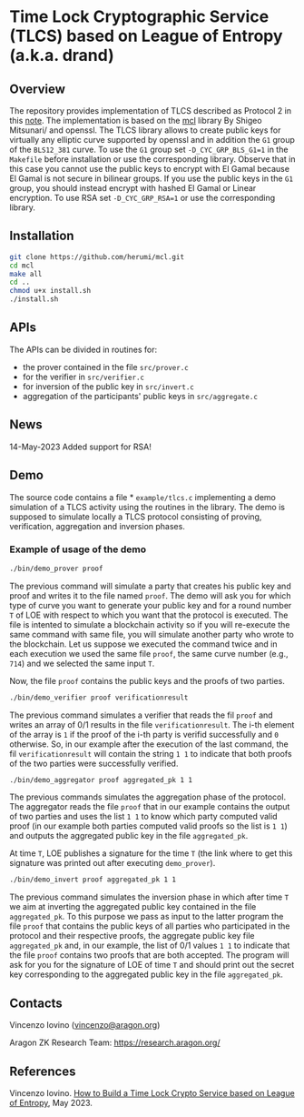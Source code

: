 # Time Lock Cryptographic Service (TLCS) based on League of Entropy (a.k.a. drand)
## Overview
The repository provides implementation of TLCS described as Protocol 2 in this [note](https://hackmd.io/WYp7A-jPQvK8xSB1pyH7hQ).
The implementation is based on the [mcl](https://github.com/herumi/mcl/) library By Shigeo Mitsunari/ and openssl.
The TLCS library allows to create public keys for virtually any elliptic curve supported by openssl and in addition the `G1` group of the `BLS12_381` curve.
To use the `G1` group set `-D_CYC_GRP_BLS_G1=1`  in the `Makefile` before installation or use the corresponding library. Observe that in this case you cannot use the public keys to encrypt with El Gamal because El Gamal is not secure in bilinear groups. If you use the public keys in the `G1` group, you should instead encrypt with hashed El Gamal or Linear encryption. To use RSA set `-D_CYC_GRP_RSA=1` or use the corresponding library. 
## Installation
```bash
git clone https://github.com/herumi/mcl.git
cd mcl
make all
cd ..
chmod u+x install.sh
./install.sh
```
## APIs

The APIs can be divided in routines for:
* the prover contained in the file `src/prover.c`
* for the verifier in `src/verifier.c`
* for inversion of the public key in `src/invert.c`
* aggregation of the participants' public keys in `src/aggregate.c` 

##  News
14-May-2023 Added support for RSA!

## Demo
The source code contains a file * `example/tlcs.c` implementing a demo simulation of a TLCS activity using the routines in the library. 
 The demo is supposed to simulate locally a TLCS protocol consisting of proving, verification, aggregation and inversion phases. 
### Example of usage of the demo
```bash
./bin/demo_prover proof
```
The previous command will simulate a party that creates his public key and proof and writes it to the file named `proof`.
The demo will ask you for which type of curve you want to generate your public key and for a round number `T` of LOE with respect to which you want that the protocol is executed. 
The file is intented to simulate a blockchain activity so if you will re-execute the same command with same file, you will simulate another party who wrote to the blockchain.
Let us suppose we executed the command twice and in each execution we used the same file `proof`, the same curve number (e.g., `714`) and we selected the same input `T`.

Now, the file `proof` contains the public keys and the proofs of two parties. 
```bash
./bin/demo_verifier proof verificationresult
```
The previous command simulates a verifier that reads the fil ``proof`` and writes an array of 0/1 results in the file ``verificationresult``. The i-th element of the array is `1` if the proof of the i-th party is verifid successfully and `0` otherwise.
So, in our example after the execution of the last command, the fil ``verificationresult`` will contain the string ``1 1`` to indicate that both proofs of the two parties were successfully verified.
```bash
./bin/demo_aggregator proof aggregated_pk 1 1
```
The previous commands simulates the aggregation phase of the protocol. The aggregator reads the file `proof` that in our example contains the output of two parties and uses the list `1 1` to know which party computed valid proof (in our example both parties computed valid proofs so the list is `1 1`) and outputs the aggregated public key in the file `aggregated_pk`.

At time `T`, LOE publishes a signature for the time `T` (the link where to get this signature was printed out after executing `demo_prover`).
```bash
./bin/demo_invert proof aggregated_pk 1 1
```
The previous command simulates the inversion phase in which after time `T` we aim at inverting the aggregated public key contained in the file `aggregated_pk`. To this purpose we pass as input to the latter program the file `proof` that contains the public keys of all parties who participated in the protocol and their respective proofs, the aggregate public key file `aggregated_pk` and, in our example, the list of 0/1 values `1 1` to indicate that the file `proof` contains two proofs that are both accepted.
The program will ask for you for the signature of LOE of time `T` and should print out the secret key corresponding to the aggregated public key in the file `aggregated_pk`.

## Contacts

Vincenzo Iovino (vincenzo@aragon.org)

Aragon ZK Research Team: https://research.aragon.org/

## References
Vincenzo Iovino. [How to Build a Time Lock Crypto Service based on League of Entropy](https://hackmd.io/WYp7A-jPQvK8xSB1pyH7hQ), May 2023.
